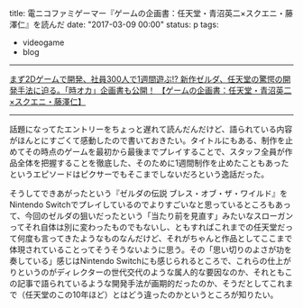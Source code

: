 title: 電ニコファミゲーマー『ゲームの企画書：任天堂・青沼英二×スクエニ・藤澤仁』を読んだ
date: "2017-03-09 00:00"
status: p
tags:
- videogame
- blog
---

[まず2Dゲームで開発、社員300人で1週間遊ぶ\!? 新作ゼルダ、任天堂の驚愕の開発手法に迫る。「時オカ」企画書も公開！ 【ゲームの企画書：任天堂・青沼英二×スクエニ・藤澤仁】](http://news.denfaminicogamer.jp/projectbook/zelda)

---

話題になってたエントリーをちょっと遅れて読んだんだけど、語られている内容がほんとにすごくて感動したので書いておきたい。タイトルにもある、制作を止めてその時点のゲームを最初から最後までプレイすることで、スタッフ全員が作品全体を把握することを徹底した、そのために1週間制作を止めたこともあったというエピソードはピクサーでもそこまでしないだろという逸話だった。

そうしてできあがったという『ゼルダの伝説 ブレス・オブ・ザ・ワイルド』をNintendo Switchでプレイしているのでよりすごいなと思っているところもあって、今回のゼルダの狙いだったという「当たり前を見直す」みたいなスローガンってそれ自体は別に変わったものでもないし、ともすればこれまでの任天堂だって何度も言ってきたようなものなんだけど、それがちゃんと作品としてここまで体現されていることってそうそうないように思う。その「思い切りのよさが功を奏している」感じはNintendo Switchにも感じられるところで、これらの仕上がりというのがディレクターの世代交代のような属人的な要因なのか、それともこの記事で語られているような開発手法が画期的だったのか、そうだとしてこれまで（任天堂のこの10年ほど）とはどう違ったのかというところが知りたい。
